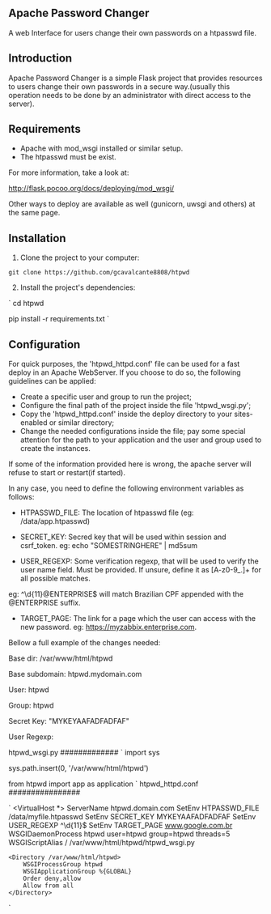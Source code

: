 Apache Password Changer
-----------------------

A web Interface for users change their own passwords on a htpasswd file.

Introduction
------------

Apache Password Changer is a simple Flask project that provides resources
to users change their own passwords in a secure way.(usually this operation
needs to be done by an administrator with direct access to the server).

Requirements
------------

* Apache with mod_wsgi installed or similar setup.
* The htpasswd must be exist.

For more information, take a look at:

http://flask.pocoo.org/docs/deploying/mod_wsgi/

Other ways to deploy are available as well (gunicorn, uwsgi and others) at the
same page.

Installation
-----------

1. Clone the project to your computer:

` git clone https://github.com/gcavalcante8808/htpwd `

2. Install the project's dependencies:

` cd htpwd

pip install -r requirements.txt `

Configuration
-------------

For quick purposes, the 'htpwd_httpd.conf' file can be used for a fast deploy in
an Apache WebServer. If you choose to do so, the following guidelines can be
applied:

 * Create a specific user and group to run the project;
 * Configure the final path of the project inside the file 'htpwd_wsgi.py';
 * Copy the 'htpwd_httpd.conf' inside the deploy directory to your sites-enabled
 or similar directory;
 * Change the needed configurations inside the file; pay some special attention
 for the path to your application and the user and group used to create the
 instances.

 If some of the information provided here is wrong, the apache server will
  refuse to start or restart(if started).

In any case, you need to define the following environment
variables as follows:

 * HTPASSWD_FILE: The location of htpasswd file (eg: /data/app.htpasswd)

 * SECRET_KEY: Secred key that will be used within session and csrf_token.
eg: echo "SOMESTRINGHERE" | md5sum

 * USER_REGEXP: Some verification regexp, that will be used to verify the
 user name field. Must be provided. If unsure, define it as [A-z0-9_.]+ for
 all possible matches.

 eg: ^\d{11}@ENTERPRISE$ will match Brazilian CPF appended with the
 @ENTERPRISE suffix.

 * TARGET_PAGE: The link for a page which the user can access with the new
 password. eg: https://myzabbix.enterprise.com.

Bellow a full example of the changes needed:

Base dir: /var/www/html/htpwd

Base subdomain: htpwd.mydomain.com

User: htpwd

Group: htpwd

Secret Key: "MYKEYAAFADFADFAF"

User Regexp:

htpwd_wsgi.py
#############
` import sys

sys.path.insert(0, '/var/www/html/htpwd')

from htpwd import app as application
`
htpwd_httpd.conf
################

`
<VirtualHost *>
    ServerName htpwd.domain.com
    SetEnv HTPASSWD_FILE /data/myfile.htpasswd
    SetEnv SECRET_KEY MYKEYAAFADFADFAF
    SetEnv USER_REGEXP ^\d{11}$
    SetEnv TARGET_PAGE www.google.com.br
    WSGIDaemonProcess htpwd user=htpwd group=htpwd threads=5
    WSGIScriptAlias / /var/www/html/htpwd/htpwd_wsgi.py

    <Directory /var/www/html/htpwd>
        WSGIProcessGroup htpwd
        WSGIApplicationGroup %{GLOBAL}
        Order deny,allow
        Allow from all
    </Directory>
</VirtualHost>
`
